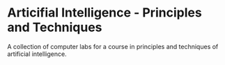 # Articifial Intelligence - Principles and Techniques
A collection of computer labs for a course in principles and techniques of artificial intelligence.
